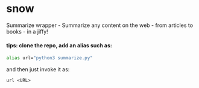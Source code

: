 # snow

Summarize wrapper - Summarize any content on the web - from articles to books - in a jiffy!

#### tips: clone the repo, add an alias such as: 
```sh
alias url="python3 summarize.py" 
```

and then just invoke it as: 
```
url <URL>
```
